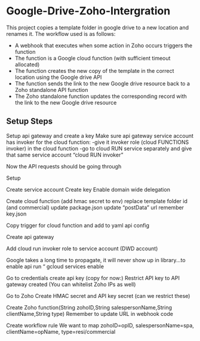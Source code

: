 # Google-Drive-Zoho-Intergration

This project copies a template folder in google drive to a new location and renames it. The workflow used is as follows:

- A webhook that executes when some action in Zoho occurs triggers the function
- The function is a Google cloud function (with sufficient timeout allocated)
- The function creates the new copy of the template in the correct location using the Google drive API
- The function sends the link to the new Google drive resource back to a Zoho standalone API function
- The Zoho standalone function updates the corresponding record with the link to the new Google drive resource 



## Setup Steps

Setup api gateway and create a key
Make sure api gateway service account has invoker for the cloud function:
-give it invoker role (cloud FUNCTIONS invoker) in the cloud function
-go to cloud RUN service separately and give that same service account “cloud RUN invoker”

Now the API requests should be going through

Setup 

Create service account
Create key
Enable domain wide delegation


Create cloud function (add hmac secret to env)
	replace template folder id (and commercial)
	update package.json
	update “postData” url
	remember key.json

Copy trigger for cloud function and add to yaml api config

Create api gateway

Add cloud run invoker role to service account (DWD account)

Google takes a long time to propagate, it will never show up in library...to enable api run “ gcloud services enable <managed service name>

Go to credentials create api key (copy for now:<key val>)
Restrict API key to API gateway created
(You can whitelist Zoho IPs as well)


Go to Zoho
Create HMAC secret and API key secret (can we restrict these)

Create Zoho function(String zohoID,String salespersonName,String clientName,String type)
Remember to update URL in webhook code

Create workflow rule
We want to map zohoID=opID, salespersonName=spa, clientName=opName, type=resi/commercial